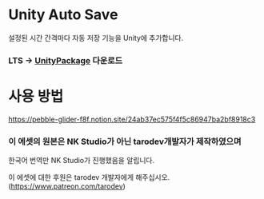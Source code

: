 # Unity Auto Save
설정된 시간 간격마다 자동 저장 기능을 Unity에 추가합니다.

### LTS -> [UnityPackage](https://github.com/NK-Studio/Unity-AutoSave/releases) 다운로드

# 사용 방법  
https://pebble-glider-f8f.notion.site/24ab37ec575f4f5c86947ba2bf8918c3

### 이 에셋의 원본은 NK Studio가 아닌 tarodev개발자가 제작하였으며  
한국어 번역만 NK Studio가 진행했음을 알립니다.
  
이 에셋에 대한 후원은 tarodev 개발자에게 해주십시오.(https://www.patreon.com/tarodev)
